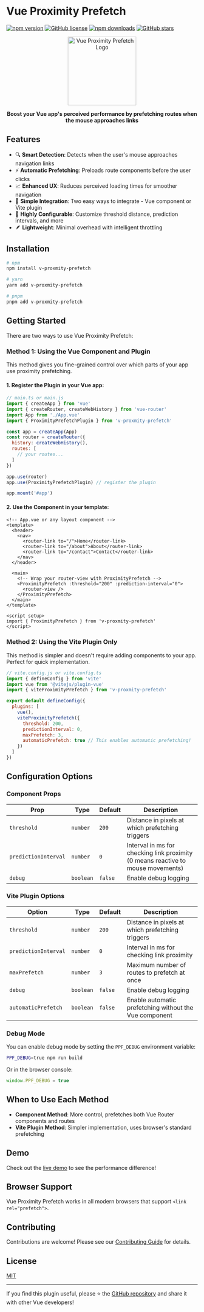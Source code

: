 # Vue Proximity Prefetch

[![npm version](https://img.shields.io/npm/v/v-proxmity-prefetch.svg?style=flat-square)](https://www.npmjs.com/package/v-proxmity-prefetch)
[![GitHub license](https://img.shields.io/github/license/aidalinfo/ppf-vue?style=flat-square)](https://github.com/aidalinfo/ppf-vue/blob/main/LICENSE)
[![npm downloads](https://img.shields.io/npm/dm/v-proxmity-prefetch.svg?style=flat-square)](https://www.npmjs.com/package/v-proxmity-prefetch)
[![GitHub stars](https://img.shields.io/github/stars/aidalinfo/ppf-vue.svg?style=flat-square&label=★)](https://github.com/aidalinfo/ppf-vue)

<div align="center">
  <img src="https://raw.githubusercontent.com/aidalinfo/ppf-vue/main/packages/app-example/public/ppf-vue-logo.png" alt="Vue Proximity Prefetch Logo" width="180">

  <p><strong>Boost your Vue app's perceived performance by prefetching routes when the mouse approaches links</strong></p>
</div>

## Features

- 🔍 **Smart Detection**: Detects when the user's mouse approaches navigation links
- ⚡ **Automatic Prefetching**: Preloads route components before the user clicks
- 📈 **Enhanced UX**: Reduces perceived loading times for smoother navigation
- 🔌 **Simple Integration**: Two easy ways to integrate - Vue component or Vite plugin
- 🔧 **Highly Configurable**: Customize threshold distance, prediction intervals, and more
- 🪶 **Lightweight**: Minimal overhead with intelligent throttling

## Installation

```bash
# npm
npm install v-proxmity-prefetch

# yarn
yarn add v-proxmity-prefetch

# pnpm
pnpm add v-proxmity-prefetch
```

## Getting Started

There are two ways to use Vue Proximity Prefetch:

### Method 1: Using the Vue Component and Plugin

This method gives you fine-grained control over which parts of your app use proximity prefetching.

#### 1. Register the Plugin in your Vue app:

```js
// main.ts or main.js
import { createApp } from 'vue'
import { createRouter, createWebHistory } from 'vue-router'
import App from './App.vue'
import { ProximityPrefetchPlugin } from 'v-proxmity-prefetch'

const app = createApp(App)
const router = createRouter({
  history: createWebHistory(),
  routes: [
    // your routes...
  ]
})

app.use(router)
app.use(ProximityPrefetchPlugin) // register the plugin

app.mount('#app')
```

#### 2. Use the Component in your template:

```vue
<!-- App.vue or any layout component -->
<template>
  <header>
    <nav>
      <router-link to="/">Home</router-link>
      <router-link to="/about">About</router-link>
      <router-link to="/contact">Contact</router-link>
    </nav>
  </header>

  <main>
    <!-- Wrap your router-view with ProximityPrefetch -->
    <ProximityPrefetch :threshold="200" :prediction-interval="0">
      <router-view />
    </ProximityPrefetch>
  </main>
</template>

<script setup>
import { ProximityPrefetch } from 'v-proxmity-prefetch'
</script>
```

### Method 2: Using the Vite Plugin Only

This method is simpler and doesn't require adding components to your app. Perfect for quick implementation.

```js
// vite.config.js or vite.config.ts
import { defineConfig } from 'vite'
import vue from '@vitejs/plugin-vue'
import { viteProximityPrefetch } from 'v-proxmity-prefetch'

export default defineConfig({
  plugins: [
    vue(),
    viteProximityPrefetch({
      threshold: 200,
      predictionInterval: 0,
      maxPrefetch: 3,
      automaticPrefetch: true // This enables automatic prefetching!
    })
  ]
})
```

## Configuration Options

### Component Props

| Prop | Type | Default | Description |
|------|------|---------|-------------|
| `threshold` | `number` | `200` | Distance in pixels at which prefetching triggers |
| `predictionInterval` | `number` | `0` | Interval in ms for checking link proximity (0 means reactive to mouse movements) |
| `debug` | `boolean` | `false` | Enable debug logging |

### Vite Plugin Options

| Option | Type | Default | Description |
|--------|------|---------|-------------|
| `threshold` | `number` | `200` | Distance in pixels at which prefetching triggers |
| `predictionInterval` | `number` | `0` | Interval in ms for checking link proximity |
| `maxPrefetch` | `number` | `3` | Maximum number of routes to prefetch at once |
| `debug` | `boolean` | `false` | Enable debug logging |
| `automaticPrefetch` | `boolean` | `false` | Enable automatic prefetching without the Vue component |

### Debug Mode

You can enable debug mode by setting the `PPF_DEBUG` environment variable:

```bash
PPF_DEBUG=true npm run build
```

Or in the browser console:

```js
window.PPF_DEBUG = true
```

## When to Use Each Method

- **Component Method**: More control, prefetches both Vue Router components and routes
- **Vite Plugin Method**: Simpler implementation, uses browser's standard prefetching

## Demo

Check out the [live demo](https://vue-proximity-prefetch-demo.netlify.app/) to see the performance difference!

## Browser Support

Vue Proximity Prefetch works in all modern browsers that support `<link rel="prefetch">`.

## Contributing

Contributions are welcome! Please see our [Contributing Guide](https://github.com/aidalinfo/ppf-vue/blob/main/packages/vue-proximity-prefetch/CONTRIBUTING.md) for details.

## License

[MIT](https://github.com/aidalinfo/ppf-vue/blob/main/LICENSE)

---

If you find this plugin useful, please ⭐ the [GitHub repository](https://github.com/aidalinfo/ppf-vue) and share it with other Vue developers!
